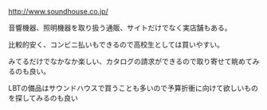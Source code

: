 http://www.soundhouse.co.jp/  

音響機器、照明機器を取り扱う通販、サイトだけでなく実店舗もある。

  

比較的安く、コンビニ払いもできるので高校生としては買いやすい。

  

みてるだけでなかなか楽しい、カタログの請求ができるので取り寄せて眺めてみるのも良い。

  

LBTの備品はサウンドハウスで買うことも多いので予算折衝に向けて欲しいものを探してみるのも良い

  

